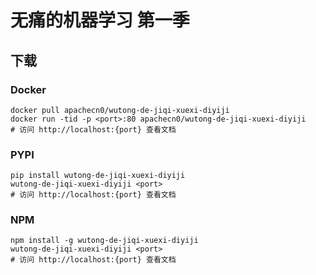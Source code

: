 # 无痛的机器学习 第一季

## 下载

### Docker

```
docker pull apachecn0/wutong-de-jiqi-xuexi-diyiji
docker run -tid -p <port>:80 apachecn0/wutong-de-jiqi-xuexi-diyiji
# 访问 http://localhost:{port} 查看文档
```

### PYPI

```
pip install wutong-de-jiqi-xuexi-diyiji
wutong-de-jiqi-xuexi-diyiji <port>
# 访问 http://localhost:{port} 查看文档
```

### NPM

```
npm install -g wutong-de-jiqi-xuexi-diyiji
wutong-de-jiqi-xuexi-diyiji <port>
# 访问 http://localhost:{port} 查看文档
```